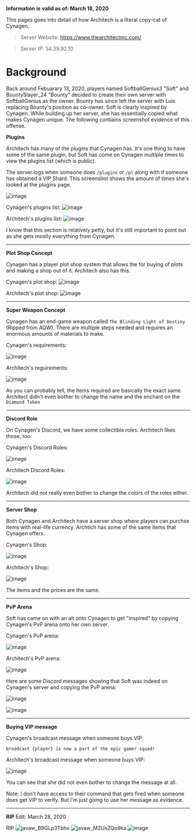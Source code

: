 **Information is valid as of: March 18, 2020**

This pages goes into detail of how Architech is a literal copy-cat of Cynagen.

>Server Website: https://www.thearchitectmc.com/

>Server IP: 54.39.92.10

# Background

Back around Febuarary 13, 2020, players named SoftballGenius3 "Soft" and BountySlayer_24 "Bounty" decided to create their own server with SoftballGenius as the owner. Bounty has since left the server with Luis replacing Bounty's position as co-owner. Soft is clearly inspired by Cynagen. While building up her server, she has essentially copied what makes Cynagen unique. The following contiains screenshot evidence of this offense.



**Plugins**

Architech has many of the plugins that Cynagen has. It's one thing to have some of the same plugin, but Soft has come on Cynagen multiple times to view the plugins list (which is public).

The server logs when someone does `/plugins` or `/pl` along with if someone has obtained a VIP Shard. This screenshot shows the amount of times she's looked at the plugins page.

![image](https://user-images.githubusercontent.com/20980266/76998586-5c357300-6923-11ea-810f-720bd9d06cde.png)

Cynagen's plugins list:
![image](https://user-images.githubusercontent.com/20980266/76999017-03b2a580-6924-11ea-8d1a-7f86e43f3834.png)

Architech's plugins list:
![image](https://user-images.githubusercontent.com/20980266/76998977-f4335c80-6923-11ea-9373-059082456254.png)

I know that this section is relatively petty, but it's still important to point out as she gets mostly everything from Cynagen.

----------------------------------------------------------------------------------------------------------------------------------------


**Plot Shop Concept**

Cynagen has a player plot shop system that allows the for buying of plots and making a shop out of it. Architech also has this.

Cynagen's plot shop:
![image](https://user-images.githubusercontent.com/20980266/76999759-2abda700-6925-11ea-80b6-ea226eed3e4c.png)

Architech's plot shop:
![image](https://user-images.githubusercontent.com/20980266/76999584-da464980-6924-11ea-8415-e51a951b5566.png)

----------------------------------------------------------------------------------------------------------------------------------------

**Super Weapon Concept**

Cynagen has an end-game weapon called `The Blinding Light of Destiny` (Ripped from AQW). There are multiple steps needed and requires an enormous amounts of materials to make.

Cynagen's requirements:

![image](https://user-images.githubusercontent.com/20980266/77000111-cc44f880-6925-11ea-809e-08d68d8ae7a4.png)

Architech's reguirements:

![image](https://user-images.githubusercontent.com/20980266/77000297-2776eb00-6926-11ea-9f47-35c5556c8c26.png)

As you can probably tell, the items required are basically the exact same. Architect didn't even bother to change the name and the enchant on the `Diamond Token`

----------------------------------------------------------------------------------------------------------------------------------------

**Discord Role**

On Cynagen's Discord, we have some collectible roles. Architech likes those, too.

Cynagen's Discord Roles:

![image](https://user-images.githubusercontent.com/20980266/77000659-b8e65d00-6926-11ea-95ae-79ac5dfdf860.png)

Architech Discord Roles:

![image](https://user-images.githubusercontent.com/20980266/77000765-e206ed80-6926-11ea-97c8-8bdfb06a2090.png)

Architech did not really even bother to change the colors of the roles either.

----------------------------------------------------------------------------------------------------------------------------------------

**Server Shop**

Both Cynagen and Architech have a server shop where players can purchse items with real-life currency. Archtich has some of the same items that Cynagen offers. 

Cynagen's Shop:

![image](https://user-images.githubusercontent.com/20980266/77001115-65284380-6927-11ea-9671-8d707f2499a9.png)

Architech's Shop:

![image](https://user-images.githubusercontent.com/20980266/77001170-7f622180-6927-11ea-9721-9e6c1d62f275.png)

The items and the prices are the same.

----------------------------------------------------------------------------------------------------------------------------------------

**PvP Arena**

Soft has came on with an alt onto Cynagen to get "inspired" by copying Cynagen's PvP arena onto her own server.

Cynagen's PvP arena:

![image](https://user-images.githubusercontent.com/20980266/77001611-31015280-6928-11ea-95ca-5e9997d15054.png)


Architech's PvP arena:

![image](https://user-images.githubusercontent.com/20980266/77001508-116a2a00-6928-11ea-8337-99f9f122d62d.png)

Here are some Discord messages showing that Soft was indeed on Cynagen's server and copying the PvP arena:

![image](https://user-images.githubusercontent.com/20980266/77039726-8a976a80-6984-11ea-90a3-4ab70785dc1f.png)

![image](https://user-images.githubusercontent.com/20980266/77039840-c0d4ea00-6984-11ea-9b7e-894105799bca.png)

----------------------------------------------------------------------------------------------------------------------------------------

**Buying VIP message**

Cynagen's broadcast message when someone buys VIP:

`broadcast {player} is now a part of the epic gamer squad!`

Architech's broadcast message when someone buys VIP:

![image](https://user-images.githubusercontent.com/20980266/77039481-05ac5100-6984-11ea-8967-5d4741c40f67.png)

You can see that she did not even bother to change the message at all.

Note: I don't have access to their command that gets fired when someone does get VIP to verify. But I'm just going to use her message as evidence.


----------------------------------------------------------------------------------------------------------------------------------------

**RIP**
Edit: March 28, 2020

RIP
![javaw_B9GLp3Tbhx](https://user-images.githubusercontent.com/20980266/77838746-3dfa1f00-713c-11ea-989d-6a11bbb5484a.jpg)
![javaw_M2UsZQo9ka](https://user-images.githubusercontent.com/20980266/77838747-3e92b580-713c-11ea-8834-2f7c1fe1c89d.png)
![image](https://user-images.githubusercontent.com/20980266/77838920-fffdfa80-713d-11ea-91c5-8a146c8a483d.png)
